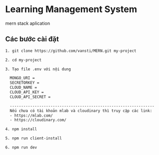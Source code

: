 # Learning Management System
mern stack aplication


## Các bước cài đặt
``` bash
1. git clone https://github.com/vansti/MERN.git my-project

2. cd my-project

3. Tạo file .env với nội dung

  MONGO_URI = 
  SECRETORKEY = 
  CLOUD_NAME = 
  CLOUD_API_KEY = 
  CLOUD_API_SECRET = 

  ----------------------------------------------------------------
  Nếu chưa có tài khoản mlab và cloudinary thì truy cập các link:
  - https://mlab.com/
  - https://cloudinary.com/

4. npm install

5. npm run client-install

6. npm run dev

```